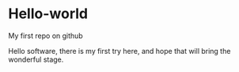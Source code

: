 # Hello-world
My first repo on github

Hello software, there is my first try here, 
and hope that will bring the wonderful stage.
